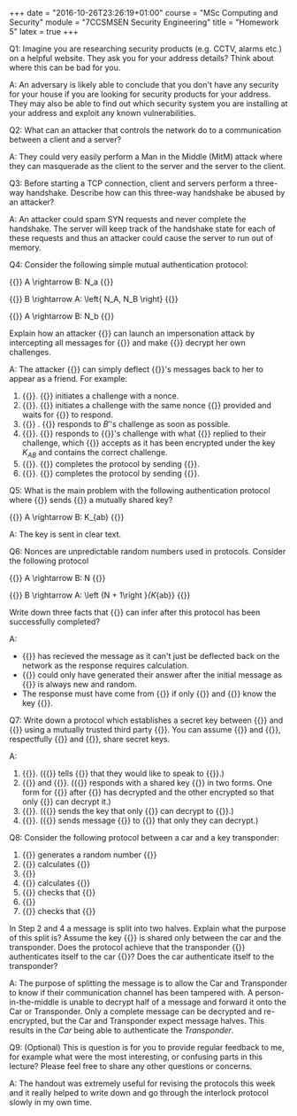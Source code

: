 +++
date = "2016-10-26T23:26:19+01:00"
course = "MSc Computing and Security"
module = "7CCSMSEN Security Engineering"
title = "Homework 5"
latex = true
+++

Q1: Imagine you are researching security products (e.g. CCTV, alarms etc.) on a helpful website. They ask you for your address details? Think about where this can be bad for you.

A: An adversary is likely able to conclude that you don't have any security for your house if you are looking for security products for your address. They may also be able to find out which security system you are installing at your address and exploit any known vulnerabilities.


Q2: What can an attacker that controls the network do to a communication between a client and a server?

A: They could very easily perform a Man in the Middle (MitM) attack where they can masquerade as the client to the server and the server to the client.


Q3: Before starting a TCP connection, client and servers perform a three-way handshake. Describe how can this three-way handshake be abused by an attacker?

A: An attacker could spam SYN requests and never complete the handshake. The server will keep track of the handshake state for each of these requests and thus an attacker could cause the server to run out of memory.


Q4: Consider the following simple mutual authentication protocol:

{{<latex>}}
A \rightarrow B: N_a
{{</latex>}}

{{<latex>}}
B \rightarrow A: \left\{ N_A, N_B \right\}
{{</latex>}}

{{<latex>}}
A \rightarrow B: N_b
{{</latex>}}

Explain how an attacker {{<latex i="B'" />}} can launch an impersonation attack by intercepting all messages for {{<latex i="B" />}} and make {{<latex i="A" />}} decrypt her own challenges.

A: The attacker {{<latex i="B'" />}} can simply deflect {{<latex i="A" />}}'s messages back to her to appear as a friend. For example:

 1. {{<latex i="A \rightarrow B': N_A" />}}. {{<latex i="A" />}} initiates a challenge with a nonce.
 2. {{<latex i="B' \rightarrow A: N_A" />}}. {{<latex i="B'" />}} initiates a challenge with the same nonce {{<latex i="A" />}} provided and waits for {{<latex i="A" />}} to respond.
 3. {{<latex i="A \rightarrow B': \left \{ N_A, N_{A}^{'} \right \}" />}} . {{<latex i="A" />}} responds to $B'$'s challenge as soon as possible.
 4. {{<latex i="B' \rightarrow A: \left\{ N_A, N_{A}^{'} \right\}" />}}. {{<latex i="B'" />}} responds to {{<latex i="A" />}}'s challenge with what {{<latex i="A" />}} replied to their challenge, which {{<latex i="A" />}} accepts as it has been encrypted under the key $K_{AB}$ and contains the correct challenge.
 5. {{<latex i="A \rightarrow B': N_{A}^{'}" />}}. {{<latex i="A" />}} completes the protocol by sending {{<latex i="N_{A}^{'}" />}}.
 5. {{<latex i="A \rightarrow B': N_{A}^{'}" />}}. {{<latex i="A" />}} completes the protocol by sending {{<latex i="N_{A}^{'}" />}}.


Q5: What is the main problem with the following authentication protocol where {{<latex i="A" />}} sends {{<latex i="B" />}} a mutually shared key?

{{<latex>}}
A \rightarrow B: K_{ab}
{{</latex>}}

A: The key is sent in clear text.

Q6: Nonces are unpredictable random numbers used in protocols. Consider the following protocol

{{<latex>}}
A \rightarrow B: N
{{</latex>}}

{{<latex>}}
B \rightarrow A: \left \{N + 1\right \}_{K_{ab}}
{{</latex>}}

Write down three facts that {{<latex i="A" />}} can infer after this protocol has been successfully completed?

A:
 - {{<latex i="B" />}} has recieved the message as it can't just be deflected back on the network as the response requires calculation.
 - {{<latex i="B" />}} could only have generated their answer after the initial message as {{<latex i="N" />}} is always new and random.
 - The response must have come from {{<latex i="B" />}} if only {{<latex i="A" />}} and {{<latex i="B" />}} know the key {{<latex i="K_{AB}" />}}.


Q7: Write down a protocol which establishes a secret key between {{<latex i="A" />}} and {{<latex i="B" />}} using a mutually trusted third party {{<latex i="S" />}}. You can assume {{<latex i="A" />}} and {{<latex i="S" />}}, respectfully {{<latex i="B" />}} and {{<latex i="S" />}}, share secret keys.

A:

 1. {{<latex i="A \rightarrow S: A, B" />}}. ({{<latex i="A" />}} tells {{<latex i="S" />}} that they would like to speak to {{<latex i="B" />}}.)
 2. {{<latex i="S \rightarrow A: \left \{ K_{AB} \right \}_{K_{AS}} " />}} and {{<latex i=" \left \{ \left \{ K_{AB} \right \}_{K_{BS}} \right \}_{K_{AS}} " />}}. ({{<latex i="S" />}} responds with a shared key {{<latex i="K_{AB}" />}} in two forms. One form for {{<latex i="A" />}} after {{<latex i="A" />}} has decrypted and the other encrypted so that only {{<latex i="B" />}} can decrypt it.)
 3. {{<latex i="A \rightarrow B: \left \{ K_{AB} \right \}_{K_{BS}}" />}}. ({{<latex i="A" />}} sends the key that only {{<latex i="B" />}} can decrypt to {{<latex i="B" />}}.)
 4. {{<latex i="A \rightarrow B: \{m \}_{K_{AB}}" />}}. ({{<latex i="A" />}} sends message {{<latex i="m" />}} to {{<latex i="B" />}} that only they can decrypt.)


Q8: Consider the following protocol between a car and a key transponder:

1. {{<latex i="C" />}} generates a random number {{<latex i="N" />}}
2. {{<latex i="C" />}} calculates {{<latex i="(F, G) = \left \{N\right \}_K" />}}
3. {{<latex i="C \rightarrow T: N, F" />}}
4. {{<latex i="T" />}} calculates {{<latex i="(F', G') = \left \{N\right \}_K" />}}
5. {{<latex i="T" />}} checks that {{<latex i="F = F'" />}}
6. {{<latex i="T \rightarrow C: N, G'" />}}
7. {{<latex i="C" />}} checks that {{<latex i="G = G'" />}}

In Step 2 and 4 a message is split into two halves. Explain what the purpose of this split is? Assume the key {{<latex i="K" />}} is shared only between the car and the transponder. Does the protocol achieve that the transponder {{<latex i="T" />}} authenticates itself to the car {{<latex i="C" />}}? Does the car authenticate itself to the transponder?

A: The purpose of splitting the message is to allow the Car and Transponder to know if their communication channel has been tampered with. A person-in-the-middle is unable to decrypt half of a message and forward it onto the Car or Transponder. Only a complete message can be decrypted and re-encrypted, but the Car and Transponder expect message halves. This results in the *Car* being able to authenticate the *Transponder*.


Q9: (Optional) This is question is for you to provide regular feedback to me, for example what were the most interesting, or confusing parts in this lecture? Please feel free to share any other questions or concerns.

A: The handout was extremely useful for revising the protocols this week and it really helped to write down and go through the interlock protocol slowly in my own time.

